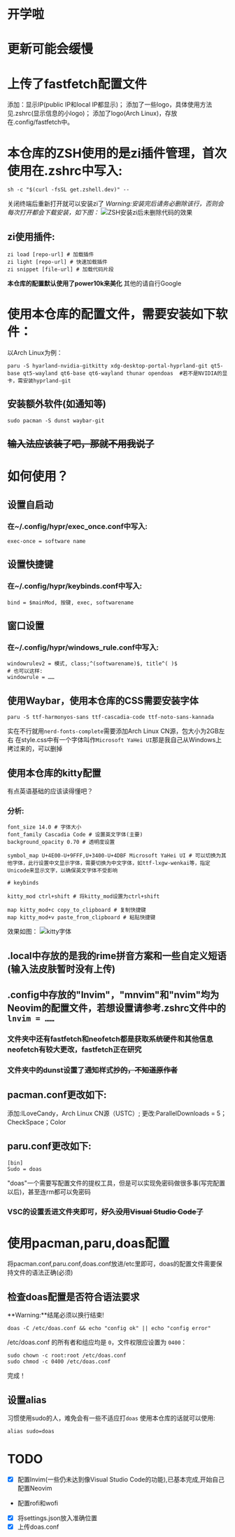 # 开学啦
# 更新可能会缓慢

# 上传了fastfetch配置文件
添加：显示IP(public IP和local IP都显示)；
添加了一些logo，具体使用方法见.zshrc(显示信息的小logo)；
添加了logo(Arch Linux)，存放在.config/fastfetch中。

# 本仓库的ZSH使用的是zi插件管理，首次使用在.zshrc中写入:
```
sh -c "$(curl -fsSL get.zshell.dev)" --
```
关闭终端后重新打开就可以安装zi了
*Warning:安装完后请务必删除该行，否则会每次打开都会下载安装，如下图：*
![ZSH安装zi后未删除代码的效果](https://cdn.jsdelivr.net/gh/PILIHU2022/images-bed/zsh-install-zi.png)
## zi使用插件:
```
zi load [repo-url] # 加载插件
zi light [repo-url] # 快速加载插件
zi snippet [file-url] # 加载代码片段
```
**本仓库的配置默认使用了power10k来美化**
其他的请自行Google
# 使用本仓库的配置文件，需要安装如下软件：
以Arch Linux为例：
```
paru -S hyarland-nvidia-gitkitty xdg-desktop-portal-hyprland-git qt5-base qt5-wayland qt6-base qt6-wayland thunar opendoas  #若不是NVIDIA的显卡，需安装hyprland-git
```
## 安装额外软件(如通知等)
```
sudo pacman -S dunst waybar-git
```
## ~~输入法应该装了吧，那就不用我说了~~
# 如何使用？
## 设置自启动
### 在~/.config/hypr/exec_once.conf中写入:
```
exec-once = software name
```
## 设置快捷键
### 在~/.config/hypr/keybinds.conf中写入:
```
bind = $mainMod, 按键, exec, softwarename
```
## 窗口设置
### 在~/.config/hypr/windows_rule.conf中写入:
```
windowrulev2 = 模式, class;^(softwarename)$, title^( )$
# 也可以这样:
windowrule = ……
```
## 使用Waybar，使用本仓库的CSS需要安装字体
```
paru -S ttf-harmonyos-sans ttf-cascadia-code ttf-noto-sans-kannada
```

实在不行就用`nerd-fonts-complete`需要添加Arch Linux CN源，包大小为2GB左右
在style.css中有一个字体叫作`Microsoft YaHei UI`那是我自己从Windows上拷过来的，可以删掉
## 使用本仓库的kitty配置
有点英语基础的应该读得懂吧？
### 分析:
```
font_size 14.0 # 字体大小
font_family Cascadia Code # 设置英文字体(主要)
background_opacity 0.70 # 透明度设置

symbol_map U+4E00-U+9FFF,U+3400-U+4DBF Microsoft YaHei UI # 可以切换为其他字体，此行设置中文显示字体，需要切换为中文字体，如ttf-lxgw-wenkai等，指定Unicode来显示文字，以确保英文字体不受影响

# keybinds

kitty_mod ctrl+shift # 将kitty_mod设置为ctrl+shift

map kitty_mod+c copy_to_clipboard # 复制快捷键
map kitty_mod+v paste_from_clipboard # 粘贴快捷键
```
效果如图：
![kitty字体](https://cdn.jsdelivr.net/gh/PILIHU2022/images-bed/kitty%E5%AD%97%E4%BD%93%E8%AE%BE%E7%BD%AE1.png)
## .local中存放的是我的rime拼音方案和一些自定义短语(输入法皮肤暂时没有上传)
## .config中存放的"lnvim"，"mnvim"和"nvim"均为Neovim的配置文件，若想设置请参考.zshrc文件中的`lnvim = ……`
### 文件夹中还有fastfetch和neofetch都是获取系统硬件和其他信息neofetch有较大更改，fastfetch正在研究
### 文件夹中的dunst设置了通知样式~~抄的，不知道原作者~~
## pacman.conf更改如下:
添加:ILoveCandy，Arch Linux CN源（USTC）;
更改:ParallelDownloads = 5；CheckSpace；Color
## paru.conf更改如下:
```
[bin]
Sudo = doas
```
"doas"一个需要写配置文件的提权工具，但是可以实现免密码做很多事(写完配置以后)，甚至连rm都可以免密码
### VSC的设置丢进文件夹即可，~~好久没用Visual Studio Code了~~
# 使用pacman,paru,doas配置
将pacman.conf,paru.conf,doas.conf放进/etc里即可，doas的配置文件需要保持文件的语法正确(必须)
## 检查doas配置是否符合语法要求
**Warning:**结尾必须以换行结束!
```
doas -C /etc/doas.conf && echo "config ok" || echo "config error"
```
/etc/doas.conf 的所有者和组应均是 `0`，文件权限应设置为 `0400`：
```
sudo chown -c root:root /etc/doas.conf
sudo chmod -c 0400 /etc/doas.conf
```
完成！
## 设置alias
习惯使用sudo的人，难免会有一些不适应打`doas`
使用本仓库的话就可以使用:
```
alias sudo=doas
```
# TODO
* [x] 配置lnvim(一些仍未达到像Visual Studio Code的功能),已基本完成,开始自己配置Neovim
- 配置rofi和wofi
* [x] 将settings.json放入准确位置
* [x] 上传doas.conf
